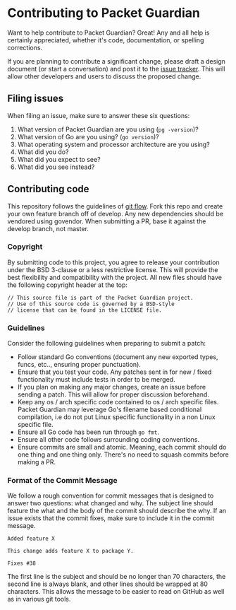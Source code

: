 # Contributing to Packet Guardian

Want to help contribute to Packet Guardian? Great! Any and all help is certainly appreciated, whether it's code, documentation, or spelling corrections.

If you are planning to contribute a significant change, please draft a design document (or start a conversation) and post it to the [issue tracker](https://github.com/onesimus-systems/packet-guardian/issues). This will allow other developers and users to discuss the proposed change.

## Filing issues

When filing an issue, make sure to answer these six questions:

1. What version of Packet Guardian are you using (`pg -version`)?
2. What version of Go are you using? (`go version`)?
3. What operating system and processor architecture are you using?
4. What did you do?
5. What did you expect to see?
6. What did you see instead?

## Contributing code

This repository follows the guidelines of [git flow](http://nvie.com/posts/a-successful-git-branching-model/). Fork this repo and create your own feature branch off of develop. Any new dependencies should be vendored using govendor. When submitting a PR, base it against the develop branch, not master.

### Copyright

By submitting code to this project, you agree to release your contribution under the BSD 3-clause or a less restrictive license. This will provide the best flexibility and compatibility with the project. All new files should have the following copyright header at the top:

```
// This source file is part of the Packet Guardian project.
// Use of this source code is governed by a BSD-style
// license that can be found in the LICENSE file.
```

### Guidelines

Consider the following guidelines when preparing to submit a patch:

* Follow standard Go conventions (document any new exported types, funcs, etc.., ensuring proper punctuation).
* Ensure that you test your code. Any patches sent in for new / fixed functionality must include tests in order to be merged.
* If you plan on making any major changes, create an issue before sending a patch. This will allow for proper discussion beforehand.
* Keep any os / arch specific code contained to os / arch specific files. Packet Guardian may leverage Go's filename based conditional compilation, i.e do not put Linux specific functionality in a non Linux specific file.
* Ensure all Go code has been run through `go fmt`.
* Ensure all other code follows surrounding coding conventions.
* Ensure commits are small and atomic. Meaning, each commit should do one thing and one thing only. There's no need to squash commits before making a PR.

### Format of the Commit Message

We follow a rough convention for commit messages that is designed to answer two
questions: what changed and why. The subject line should feature the what and
the body of the commit should describe the why. If an issue exists that the commit
fixes, make sure to include it in the commit message.

```
Added feature X

This change adds feature X to package Y.

Fixes #38
```

The first line is the subject and should be no longer than 70 characters, the
second line is always blank, and other lines should be wrapped at 80 characters.
This allows the message to be easier to read on GitHub as well as in various
git tools.
